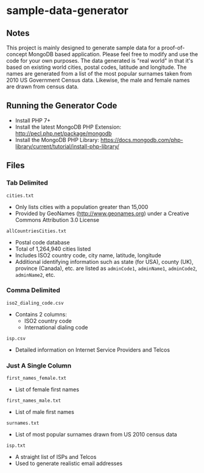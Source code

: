 # sample-data-generator

## Notes
This project is mainly designed to generate sample data for a proof-of-concept MongoDB based application.
Please feel free to modify and use the code for your own purposes.
The data generated is "real world" in that it's based on existing world cities, postal codes, latitude and longitude.
The names are generated from a list of the most popular surnames taken from 2010 US Government Census data.
Likewise, the male and female names are drawn from census data.

## Running the Generator Code
* Install PHP 7+
* Install the latest MongoDB PHP Extension: http://pecl.php.net/package/mongodb
* Install the MongoDB PHP Library: https://docs.mongodb.com/php-library/current/tutorial/install-php-library/

## Files

### Tab Delimited
```
cities.txt
```
* Only lists cities with a population greater than 15,000
* Provided by GeoNames (http://www.geonames.org) under a Creative Commons Attribution 3.0 License
```
allCountriesCities.txt
```
* Postal code database
* Total of 1,264,940 cities listed
* Includes ISO2 country code, city name, latitude, longitude
* Additional identifying information such as state (for USA), county (UK), province (Canada), etc. are listed as `adminCode1`, `adminName1`, `adminCode2`, `adminName2`, etc.

### Comma Delimited

```
iso2_dialing_code.csv
```
* Contains 2 columns:
    * ISO2 country code
    * International dialing code
```
isp.csv
```
* Detailed information on Internet Service Providers and Telcos

### Just A Single Column
```
first_names_female.txt
```
* List of female first names
```
first_names_male.txt
```
* List of male first names
```
surnames.txt
```
* List of most popular surnames drawn from US 2010 census data
```
isp.txt
```
* A straight list of ISPs and Telcos
* Used to generate realistic email addresses

